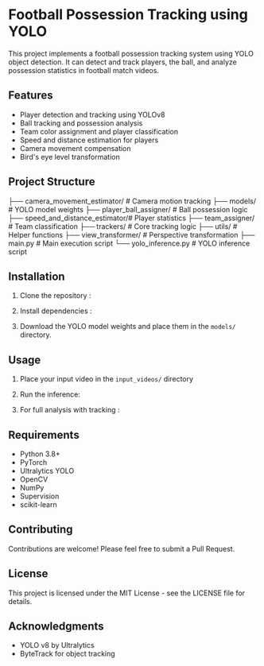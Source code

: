 # Football Possession Tracking using YOLO

This project implements a football possession tracking system using YOLO object detection. It can detect and track players, the ball, and analyze possession statistics in football match videos.

## Features

- Player detection and tracking using YOLOv8
- Ball tracking and possession analysis
- Team color assignment and player classification
- Speed and distance estimation for players
- Camera movement compensation
- Bird's eye level transformation

## Project Structure

├── camera_movement_estimator/   # Camera motion tracking
├── models/                      # YOLO model weights
├── player_ball_assigner/        # Ball possession logic
├── speed_and_distance_estimator/# Player statistics
├── team_assigner/              # Team classification
├── trackers/                   # Core tracking logic
├── utils/                      # Helper functions
├── view_transformer/           # Perspective transformation
├── main.py                     # Main execution script
└── yolo_inference.py          # YOLO inference script

## Installation

1. Clone the repository :
   
2. Install dependencies :
   
3. Download the YOLO model weights and place them in the `models/` directory.

## Usage

1. Place your input video in the `input_videos/` directory

2. Run the inference:
   
3. For full analysis with tracking :
   
## Requirements

- Python 3.8+
- PyTorch
- Ultralytics YOLO
- OpenCV
- NumPy
- Supervision
- scikit-learn

## Contributing

Contributions are welcome! Please feel free to submit a Pull Request.

## License

This project is licensed under the MIT License - see the LICENSE file for details.

## Acknowledgments

- YOLO v8 by Ultralytics
- ByteTrack for object tracking
